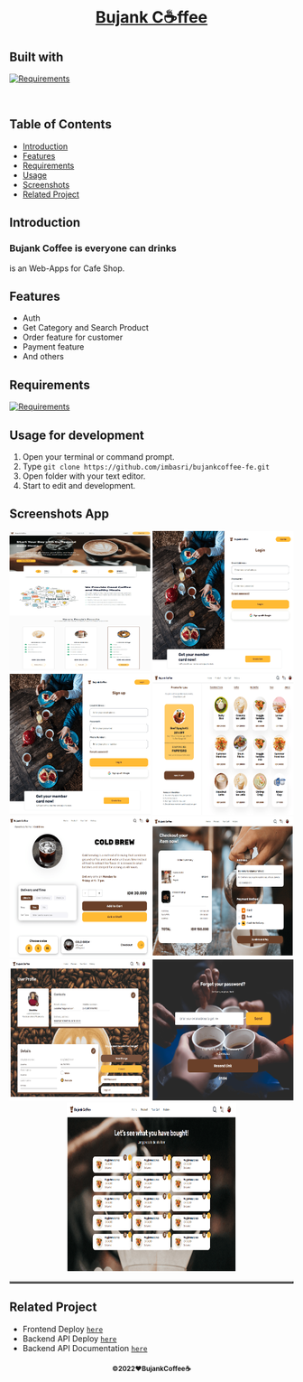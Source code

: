 <h1 align="center"><u>Bujank C☕ffee</u></h1>
<p align="left">
<h2>Built with</h2>
</p>

[![Requirements](https://skillicons.dev/icons?i=react,nodejs,postgres,express)](https://skillicons.dev)

<br>

## Table of Contents

-  [Introduction](#introduction)
-  [Features](#features)
-  [Requirements](#requirements)
-  [Usage](#usage-for-development)
-  [Screenshots](#screenshots)
-  [Related Project](#related-project)

## Introduction

<h3>Bujank Coffee is everyone can drinks</h3>
<p>is an Web-Apps for Cafe Shop.</p>

## Features

-  Auth
-  Get Category and Search Product
-  Order feature for customer
-  Payment feature
-  And others

## Requirements

[![Requirements](https://skillicons.dev/icons?i=figma,nodejs,vscode,vercel)](https://skillicons.dev)

## Usage for development

1. Open your terminal or command prompt.
2. Type `git clone https://github.com/imbasri/bujankcoffee-fe.git`
3. Open folder with your text editor.
4. Start to edit and development.

## Screenshots App

<table border="2">
    <div align="center">
        <img width="250" height="250" src="./src/asset/github/home.png">
        <img width="250" height="250" src="./src/asset/github/Login.png">
        <img width="250" height="250" src="./src/asset/github/Signup.png">
        <img width="250" height="250" src="./src/asset/github/Product.png">
        <img width="250" height="250" src="./src/asset/github/Product-detail.png">
        <img width="250" height="250" src="./src/asset/github/Payment.png">
        <img width="250" height="250" src="./src/asset/github/Profile.png">
        <img width="250" height="250" src="./src/asset/github/Forgot-Password.png">
        <img width="300" height="300" src="./src/asset/github/History.png">
    </div>
</table>

## Related Project

-  Frontend Deploy [`here`](https://bujankcoffee-fe.vercel.app/)
-  Backend API Deploy [`here`](https://bebujankcoffee-1mt7.vercel.app/)
-  Backend API Documentation [`here`](https://documenter.getpostman.com/view/23706970/2s8ZDR75hg)

<p align="center"><sub><b>&copy;2022❤️BujankCoffee☕</b></sub></p>
